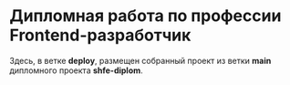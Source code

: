# Дипломная работа по профессии Frontend-разработчик

Здесь, в ветке **deploy**, размещен собранный проект из ветки **main** дипломного проекта **shfe-diplom**. 
